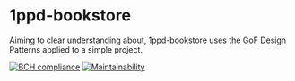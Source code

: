 # 1ppd-bookstore
Aiming to clear understanding about, 1ppd-bookstore uses the GoF Design Patterns applied to a simple project.

[![BCH compliance](https://bettercodehub.com/edge/badge/andersonfonseka/1ppd-bookstore?branch=master)](https://bettercodehub.com/)
[![Maintainability](https://api.codeclimate.com/v1/badges/d28d88eb84d16ab8306e/maintainability)](https://codeclimate.com/github/andersonfonseka/1ppd-bookstore/maintainability)
